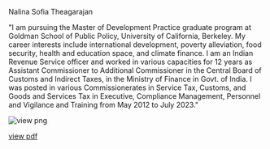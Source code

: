 Nalina Sofia Theagarajan


"I am pursuing the Master of Development Practice graduate program at Goldman School of Public Policy, University of California, Berkeley. My career interests include international development, poverty alleviation, food security, health and education space, and climate finance.
I am an Indian Revenue Service officer and worked in various capacities for 12 years as Assistant Commissioner to Additional Commissioner in the Central Board of Customs and Indirect Taxes, in the Ministry of Finance in Govt. of India.  I was posted in various Commissionerates in Service Tax, Customs, and Goods and Services Tax in Executive, Compliance Management, Personnel and Vigilance and Training from May 2012 to July 2023."

![view png](./image_Nalina_Sofia_Theagarajan.png)

[view pdf](./Responsible_Consumption_and_Production.pdf)



